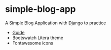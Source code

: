 # simple-blog-app
A Simple Blog Application with Django to practice 

- [Guide](https://www.alanallinger.com/post/not-only-on-birthdays)
- Bootswatch Litera theme
- Fontawesome icons